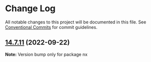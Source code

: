 # Change Log

All notable changes to this project will be documented in this file.
See [Conventional Commits](https://conventionalcommits.org) for commit guidelines.

## [14.7.11](https://github.com/nrwl/nx/compare/14.7.10...14.7.11) (2022-09-22)

**Note:** Version bump only for package nx
